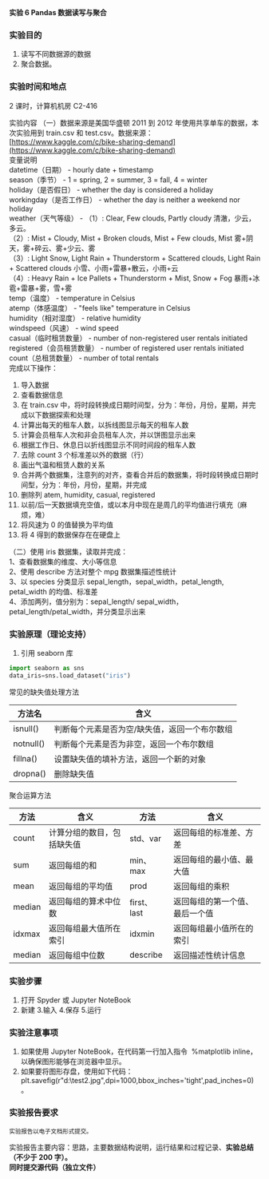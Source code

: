 **实验 6 Pandas 数据读写与聚合**

### 实验目的

1.  读写不同数据源的数据
1.  聚合数据。

### 实验时间和地点

2 课时，计算机机房 C2-416

实验内容
（一）数据来源是美国华盛顿 2011 到 2012 年使用共享单车的数据，本次实验用到 train.csv 和 test.csv。数据来源：[https://www.kaggle.com/c/bike-sharing-demand](https://www.kaggle.com/c/bike-sharing-demand)  
变量说明  
datetime（日期） - hourly date + timestamp  
season（季节） - 1 = spring, 2 = summer, 3 = fall, 4 = winter  
holiday（是否假日） - whether the day is considered a holiday  
workingday（是否工作日） - whether the day is neither a weekend nor holiday  
weather（天气等级） - （1）: Clear, Few clouds, Partly cloudy 清澈，少云，多云。  
（2）: Mist + Cloudy, Mist + Broken clouds, Mist + Few clouds, Mist 雾+阴天，雾+碎云、雾+少云、雾  
（3）: Light Snow, Light Rain + Thunderstorm + Scattered clouds, Light Rain + Scattered clouds 小雪、小雨+雷暴+散云，小雨+云  
（4）: Heavy Rain + Ice Pallets + Thunderstorm + Mist, Snow + Fog 暴雨+冰雹+雷暴+雾，雪+雾  
temp（温度） - temperature in Celsius  
atemp（体感温度） - "feels like" temperature in Celsius  
humidity（相对湿度） - relative humidity  
windspeed（风速） - wind speed  
casual（临时租赁数量） - number of non-registered user rentals initiated  
registered（会员租赁数量） - number of registered user rentals initiated  
count（总租赁数量） - number of total rentals  
完成以下操作：

1. 导入数据
1. 查看数据信息
1. 在 train.csv 中，将时段转换成日期时间型，分为：年份，月份，星期，并完成以下数据探索和处理
1. 计算出每天的租车人数，以拆线图显示每天的租车人数
1. 计算会员租车人次和非会员租车人次，并以饼图显示出来
1. 根据工作日、休息日以折线图显示不同时间段的租车人数
1. 去除 count 3 个标准差以外的数据（行）
1. 画出气温和租赁人数的关系
1. 合并两个数据集，注意列的对齐，查看合并后的数据集，将时段转换成日期时间型，分为：年份，月份，星期，并完成
1. 删除列 atem, humidity, casual, registered
1. 以前/后一天数据填充空值，或以本月中现在是周几的平均值进行填充（麻烦，难）
1. 将风速为 0 的值替换为平均值
1. 将 4 得到的数据保存在在硬盘上

（二）使用 iris 数据集，读取并完成：  
1、查看数据集的维度、大小等信息  
2、使用 describe 方法对整个 mpg 数据集描述性统计  
3、以 species 分类显示 sepal_length，sepal_width，petal_length, petal_width 的均值、标准差  
4、添加两列，值分别为：sepal_length/ sepal_width，petal_length/petal_width，并分类显示出来

### 实验原理（理论支持）

1. 引用 seaborn 库

```python
import seaborn as sns
data_iris=sns.load_dataset("iris")
```

常见的缺失值处理方法

| 方法名    | 含义                                          |
| --------- | --------------------------------------------- |
| isnull()  | 判断每个元素是否为空/缺失值，返回一个布尔数组 |
| notnull() | 判断每个元素是否为非空，返回一个布尔数组      |
| fillna()  | 设置缺失值的填补方法，返回一个新的对象        |
| dropna()  | 删除缺失值                                    |

聚合运算方法

| 方法   | 含义                       | 方法        | 含义                           |
| ------ | -------------------------- | ----------- | ------------------------------ |
| count  | 计算分组的数目，包括缺失值 | std、var    | 返回每组的标准差、方差         |
| sum    | 返回每组的和               | min、max    | 返回每组的最小值、最大值       |
| mean   | 返回每组的平均值           | prod        | 返回每组的乘积                 |
| median | 返回每组的算术中位数       | first、last | 返回每组的第一个值、最后一个值 |
| idxmax | 返回每组最大值所在索引     | idxmin      | 返回每组最小值所在的索引       |
| median | 返回每组中位数             | describe    | 返回描述性统计信息             |

### 实验步骤

1. 打开 Spyder 或 Jupyter NoteBook
2. 新建 3.输入 4.保存 5.运行

### 实验注意事项

1. 如果使用 Jupyter NoteBook，在代码第一行加入指令  %matplotlib inline，以确保图形能够在浏览器中显示。
1. 如果要将图形存盘，使用如下代码：plt.savefig(r"d:\test2.jpg",dpi=1000,bbox_inches='tight',pad_inches=0) 。

### 实验报告要求

    实验报告以电子文档形式提交。

实验报告主要内容：思路，主要数据结构说明，运行结果和过程记录、**实验总结（不少于 200 字）。**  
**同时提交源代码（独立文件）**
